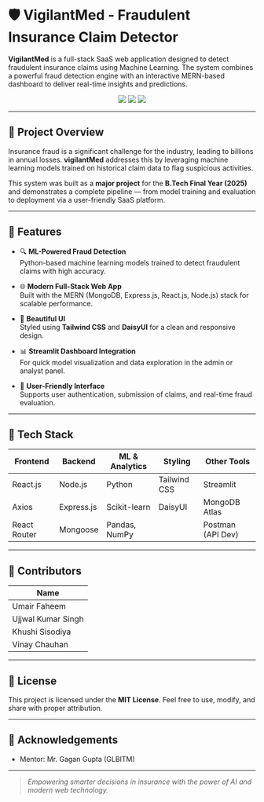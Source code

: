 # 🛡️ VigilantMed - Fraudulent Insurance Claim Detector

**VigilantMed** is a full-stack SaaS web application designed to detect fraudulent insurance claims using Machine Learning. The system combines a powerful fraud detection engine with an interactive MERN-based dashboard to deliver real-time insights and predictions.

<p align="center">
  <img src="https://img.shields.io/badge/Status-Final%20Year%20Project-brightgreen" />
  <img src="https://img.shields.io/badge/Tech%20Stack-MERN%2C%20Python%2C%20ML%2C%20TailwindCSS-blue" />
  <img src="https://img.shields.io/badge/License-MIT-lightgrey" />
</p>

---

## 📌 Project Overview

Insurance fraud is a significant challenge for the industry, leading to billions in annual losses. **vigilantMed** addresses this by leveraging machine learning models trained on historical claim data to flag suspicious activities.

This system was built as a **major project** for the **B.Tech Final Year (2025)** and demonstrates a complete pipeline — from model training and evaluation to deployment via a user-friendly SaaS platform.

---

## 🚀 Features

- 🔍 **ML-Powered Fraud Detection**  
  Python-based machine learning models trained to detect fraudulent claims with high accuracy.

- 🌐 **Modern Full-Stack Web App**  
  Built with the MERN (MongoDB, Express.js, React.js, Node.js) stack for scalable performance.

- 🎨 **Beautiful UI**  
  Styled using **Tailwind CSS** and **DaisyUI** for a clean and responsive design.

- 📊 **Streamlit Dashboard Integration**  
  For quick model visualization and data exploration in the admin or analyst panel.

- 👤 **User-Friendly Interface**  
  Supports user authentication, submission of claims, and real-time fraud evaluation.

---

## 🧠 Tech Stack

| Frontend        | Backend        | ML & Analytics | Styling          | Other Tools       |
|-----------------|----------------|----------------|------------------|-------------------|
| React.js        | Node.js        | Python         | Tailwind CSS     | Streamlit         |
| Axios           | Express.js     | Scikit-learn   | DaisyUI          | MongoDB Atlas     |
| React Router    | Mongoose       | Pandas, NumPy  |                  | Postman (API Dev) |

---

## 👥 Contributors

| Name               |
---------------------------------------------------------|
| Umair Faheem       |
| Ujjwal Kumar Singh | 
| Khushi Sisodiya    |        
| Vinay Chauhan      | 

---

## 📃 License

This project is licensed under the **MIT License**. Feel free to use, modify, and share with proper attribution.

---

## 🙌 Acknowledgements

- Mentor: Mr. Gagan Gupta (GLBITM)
---

> *Empowering smarter decisions in insurance with the power of AI and modern web technology.*
